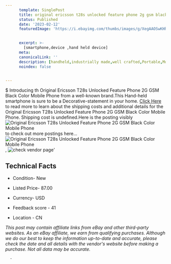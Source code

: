 ```yaml
---
      template: SinglePost
      title: original ericsson t28s unlocked feature phone 2g gsm black color mobile phone
      status: Published
      date: '2023-02-12'
      featuredImage: 'https://i.ebayimg.com/thumbs/images/g/XegAAOSwKHhhBioa/s-l225.jpg'
       

      excerpt: >-
        [smartphone,device ,hand held device]
      meta:
      canonicalLink: ''
      description: [handheld,industrially made,well crafted,Portable,Mobile,Compact,Convenient,Lightweight,Maneuverable,Man-portable,Miniature,Carriable,Hand-held,Light,Holdable,Transportable,Mobile device,Pocket-sized,On-the-go,Wireless,Cordless,Compact size,Convenient size, smartphone,device ,hand held device]
      noindex: false
      

---
```

$
      Introducing th Original Ericsson T28s Unlocked Feature Phone 2G GSM Black Color Mobile Phone from a well-known brand.This Hand-held smartphone is sure to be a Decorative-statement in your home. [Click Here](https://www.ebay.com/itm/194957640874?hash=item2d646184aa%3Ag%3AXegAAOSwKHhhBioa&mkevt=1&mkcid=1&mkrid=711-53200-19255-0&campid=%253CePNCampaignId%253E&customid=%253CreferenceId%253E&toolid=10049) to read more to learn about the shipping costs and additional details for the Original Ericsson T28s Unlocked Feature Phone 2G GSM Black Color Mobile Phone. Shipping cost is undefined.Here is the posting visibly ![Original Ericsson T28s Unlocked Feature Phone 2G GSM Black Color Mobile Phone](https://i.ebayimg.com/thumbs/images/g/XegAAOSwKHhhBioa/s-l225.jpg) to check out more postings here... ![Original Ericsson T28s Unlocked Feature Phone 2G GSM Black Color Mobile Phone](https://i.ebayimg.com/images/g/XegAAOSwKHhhBioa/s-l1200.jpg), ![check vendor page](https://origin-galleryplus.ebayimg.com/ws/web/194957640874_2_0_1/225x225.jpg,https://origin-galleryplus.ebayimg.com/ws/web/194957640874_3_0_1/225x225.jpg,https://origin-galleryplus.ebayimg.com/ws/web/194957640874_4_0_1/225x225.jpg,https://origin-galleryplus.ebayimg.com/ws/web/194957640874_5_0_1/225x225.jpg,https://origin-galleryplus.ebayimg.com/ws/web/194957640874_6_0_1/225x225.jpg,https://origin-galleryplus.ebayimg.com/ws/web/194957640874_7_0_1/225x225.jpg,https://origin-galleryplus.ebayimg.com/ws/web/194957640874_8_0_1/225x225.jpg,https://origin-galleryplus.ebayimg.com/ws/web/194957640874_9_0_1/225x225.jpg,https://origin-galleryplus.ebayimg.com/ws/web/194957640874_10_0_1/225x225.jpg,https://origin-galleryplus.ebayimg.com/ws/web/194957640874_11_0_1/225x225.jpg,https://origin-galleryplus.ebayimg.com/ws/web/194957640874_12_0_1/225x225.jpg)'

      

 ## Technical Facts 



     
      

 - Condition- New 


      

 - Listed Price- 87.00 


      

 - Currency- USD 


      

 - Feedback score - 41 


      

 - Location - CN 


      
      

 *_This post may contain affiliate links from eBay and other third-party websites. As an eBay affiliate, we earn from qualifying purchases. Although we do our best to keep the information up-to-date and accurate, please check the date and all details with the vendor's website before making a purchase. Not all data may be accurate._*




      -
